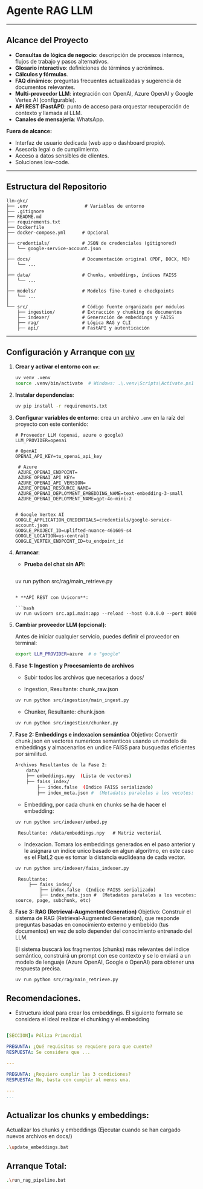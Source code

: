 # Agente RAG LLM 


---

## Alcance del Proyecto

* **Consultas de lógica de negocio**: descripción de procesos internos, flujos de trabajo y pasos alternativos.
* **Glosario interactivo**: definiciones de términos y acrónimos.
* **Cálculos y fórmulas**.
* **FAQ dinámico**: preguntas frecuentes actualizadas y sugerencia de documentos relevantes.
* **Multi-proveedor LLM**: integración con OpenAI, Azure OpenAI y Google Vertex AI (configurable).
* **API REST (FastAPI)**: punto de acceso para orquestar recuperación de contexto y llamada al LLM.
* **Canales de mensajería**: WhatsApp.

**Fuera de alcance:**

* Interfaz de usuario dedicada (web app o dashboard propio).
* Asesoría legal o de cumplimiento.
* Acceso a datos sensibles de clientes.
* Soluciones low-code.

---

## Estructura del Repositorio

```
llm-gkc/
├── .env                     # Variables de entorno
├── .gitignore
├── README.md
├── requirements.txt
├── Dockerfile
├── docker-compose.yml      # Opcional
│
├── credentials/            # JSON de credenciales (gitignored)
│   └── google-service-account.json
│
├── docs/                   # Documentación original (PDF, DOCX, MD)
│   └── ...
│
├── data/                   # Chunks, embeddings, índices FAISS
│   └── ...
│
├── models/                 # Modelos fine-tuned o checkpoints
│   └── ...
│
└── src/                    # Código fuente organizado por módulos
    ├── ingestion/          # Extracción y chunking de documentos
    ├── indexer/            # Generación de embeddings y FAISS
    ├── rag/                # Lógica RAG y CLI
    ├── api/                # FastAPI y autenticación
```

---

## Configuración y Arranque con [uv](https://github.com/astral-sh/uv)


1. **Crear y activar el entorno con `uv`**:

   ```bash
   uv venv .venv
   source .venv/bin/activate  # Windows: .\.venv\Scripts\Activate.ps1
   ```

2. **Instalar dependencias**:

   ```bash
   uv pip install -r requirements.txt
   ```

3. **Configurar variables de entorno**: crea un archivo `.env` en la raíz del proyecto con este contenido:

   ```dotenv
   # Proveedor LLM (openai, azure o google)
   LLM_PROVIDER=openai

   # OpenAI
   OPENAI_API_KEY=tu_openai_api_key

    # Azure
    AZURE_OPENAI_ENDPOINT=
    AZURE_OPENAI_API_KEY=
    AZURE_OPENAI_API_VERSION=
    AZURE_OPENAI_RESOURCE_NAME=
    AZURE_OPENAI_DEPLOYMENT_EMBEDDING_NAME=text-embedding-3-small
    AZURE_OPENAI_DEPLOYMENT_NAME=gpt-4o-mini-2


   # Google Vertex AI
   GOOGLE_APPLICATION_CREDENTIALS=credentials/google-service-account.json
   GOOGLE_PROJECT_ID=uplifted-nuance-461609-s4
   GOOGLE_LOCATION=us-central1
   GOOGLE_VERTEX_ENDPOINT_ID=tu_endpoint_id
   ```

4. **Arrancar**:

   * **Prueba del chat sin API**:

     ```bash
    uv run python  src/rag/main_retrieve.py     
     ```

   * **API REST con Uvicorn**:

     ```bash
     uv run uvicorn src.api.main:app --reload --host 0.0.0.0 --port 8000
     ```

5. **Cambiar proveedor LLM (opcional)**:

   Antes de iniciar cualquier servicio, puedes definir el proveedor en terminal:

   ```bash
   export LLM_PROVIDER=azure  # o "google"
   ```

6. **Fase 1: Ingestion y Procesamiento de archivos**
    - Subir todos los archivos que necesarios a docs/


    - Ingestion, Resultante: chunk_raw.json
    ```bash
    uv run python src/ingestion/main_ingest.py
    ``` 


    - Chunker, Resultante: chunk.json
    ```bash
    uv run python src/ingestion/chunker.py   
    ```



7. **Fase 2: Embeddings e indexacion semántica**
    Objetivo: Convertir chunk.json en vectores numericos semanticos usando un modelo de embeddings y almacenarlos en undice FAISS para busquedas eficientes por similitud. 

    ```bash
    Archivos Resultantes de la Fase 2: 
        data/
        ├── embeddings.npy  (Lista de vectores)
        ├── faiss_index/ 
            ├── index.false  (Indice FAISS serializado)
            ├── index_meta.json #  (Metadatos paralelos a los vecotes: source, page, subchunk, etc)
    ```


    - Embedding, por cada chunk en chunks se ha de hacer el embedding: 

    ```bash
    uv run python src/indexer/embed.py
    ```
        Resultante: /data/embeddings.npy   # Matriz vectorial

    - Indexacion. Tomara los embeddings generados en el paso anterior y le asignara un indice unico basado en algun algoritmo, en este caso es el FlatL2 que es tomar la distancia euclideana de cada vector. 

    ```bash
    uv run python src/indexer/faiss_indexer.py
    ```
        Resultante: 
            ├── faiss_index/ 
                ├── index.false  (Indice FAISS serializado)
                ├── index_meta.json #  (Metadatos paralelos a los vecotes: source, page, subchunk, etc)



8. **Fase 3: RAG (Retrieval-Augmented Generation)**
    Objetivo: Construir el sistema de RAG (Retrieval-Augmented Generation), que responde preguntas basadas en conocimiento externo y embebido (tus documentos) en vez de solo depender del conocimiento entrenado del LLM.

    El sistema buscará los fragmentos (chunks) más relevantes del índice semántico, construirá un prompt con ese contexto y se lo enviará a un modelo de lenguaje (Azure OpenAI, Google o OpenAI) para obtener una respuesta precisa.

    ```bash
    uv run python src/rag/main_retrieve.py  
    ```


## Recomendaciones.

- Estructura ideal para crear los embeddings. El siguiente formato se considera el ideal realizar el chunking y el embedding 

```yaml 

[SECCION]: Póliza Primordial

PREGUNTA: ¿Qué requisitos se requiere para que cuente?
RESPUESTA: Se considera que ...

---

PREGUNTA: ¿Requiero cumplir las 3 condiciones?
RESPUESTA: No, basta con cumplir al menos una.

---
...

```


## Actualizar los chunks y embeddings: 
Actualizar los chunks y embeddings (Ejecutar cuando se han cargado nuevos archivos en docs/) 

```bash 
.\update_embeddings.bat
```

## Arranque Total: 

```bash 
.\run_rag_pipeline.bat
```